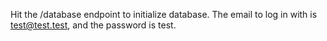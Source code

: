 Hit the /database endpoint to initialize database.
The email to log in with is test@test.test, and the password is test.
